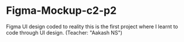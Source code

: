 # Figma-Mockup-c2-p2
Figma UI design coded to reality this is the first project where I learnt to code through UI design. (Teacher: "Aakash NS")
